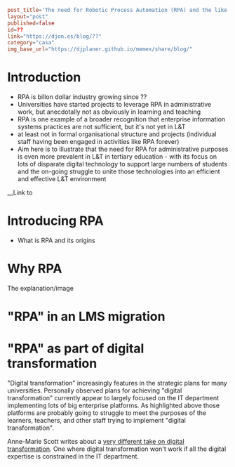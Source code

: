 ```toml
post_title='The need for Robotic Process Automation (RPA) and the like in L&T in tertiary education'
layout="post"
published=false
id=??
link="https://djon.es/blog/??"
category="casa"
img_base_url="https://djplaner.github.io/memex/share/blog/"
```

# Introduction

- RPA is billon dollar industry growing since ??
- Universities have started projects to leverage RPA in administrative work, but anecdotally not as obviously in learning and teaching 
- RPA is one example of a broader recognition that enterprise information systems practices are not sufficient, but it's not yet in L&T
- at least not in formal organisational structure and projects (individual staff having been engaged in activities like RPA forever)
- Aim here is to illustrate that the need for RPA for administrative purposes is even more prevalent in L&T in tertiary education - with its focus on lots of disparate digital technology to support large numbers of students and the on-going struggle to unite those technologies into an efficient and effective L&T environment  

__Link to 

# Introducing RPA

- What is RPA and its origins

# Why RPA

The explanation/image

# "RPA" in an LMS migration

# "RPA" as part of digital transformation

"Digital transformation" increasingly features in the strategic plans for many universities. Personally observed plans for achieving "digital transformation" currently appear to largely focused on the IT department implementing lots of big enterprise platforms. As highlighted above those platforms are probably going to struggle to meet the purposes of the learners, teachers, and other staff trying to implement "digital transformation".

Anne-Marie Scott writes about a [very different take on digital transformation](https://ammienoot.com/brain-fluff/digital-transformation-and-why-it-cant-be-done-without-learning-technologists/). One where digital transformation won't work if all the digital expertise is constrained in the IT department.
